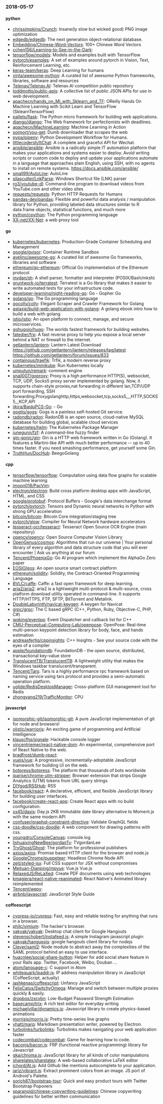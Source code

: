 ### 2018-05-17

#### python
* [chrissimpkins/Crunch](https://github.com/chrissimpkins/Crunch): Insane(ly slow but wicked good) PNG image optimization
* [edgedb/edgedb](https://github.com/edgedb/edgedb): The next generation object-relational database.
* [Embedding/Chinese-Word-Vectors](https://github.com/Embedding/Chinese-Word-Vectors): 100+ Chinese Word Vectors 
* [cchen156/Learning-to-See-in-the-Dark](https://github.com/cchen156/Learning-to-See-in-the-Dark): 
* [tensorflow/models](https://github.com/tensorflow/models): Models and examples built with TensorFlow
* [pytorch/examples](https://github.com/pytorch/examples): A set of examples around pytorch in Vision, Text, Reinforcement Learning, etc.
* [keras-team/keras](https://github.com/keras-team/keras): Deep Learning for humans
* [vinta/awesome-python](https://github.com/vinta/awesome-python): A curated list of awesome Python frameworks, libraries, software and resources
* [Telenav/Telenav.AI](https://github.com/Telenav/Telenav.AI): Telenav.AI competition public repository
* [toddmotto/public-apis](https://github.com/toddmotto/public-apis): A collective list of public JSON APIs for use in web development.
* [apachecn/hands_on_Ml_with_Sklearn_and_TF](https://github.com/apachecn/hands_on_Ml_with_Sklearn_and_TF): OReilly Hands On Machine Learning with Scikit Learn and TensorFlow (SklearnTensorFlow)
* [pallets/flask](https://github.com/pallets/flask): The Python micro framework for building web applications.
* [django/django](https://github.com/django/django): The Web framework for perfectionists with deadlines.
* [apachecn/MachineLearning](https://github.com/apachecn/MachineLearning): Machine Learning in Action
* [soimort/you-get](https://github.com/soimort/you-get):  Dumb downloader that scrapes the web
* [pypa/pipenv](https://github.com/pypa/pipenv): Python Development Workflow for Humans.
* [littlecodersh/ItChat](https://github.com/littlecodersh/ItChat): A complete and graceful API for Wechat. 
* [ansible/ansible](https://github.com/ansible/ansible): Ansible is a radically simple IT automation platform that makes your applications and systems easier to deploy. Avoid writing scripts or custom code to deploy and update your applications  automate in a language that approaches plain English, using SSH, with no agents to install on remote systems. https://docs.ansible.com/ansible/
* [small99/AutoLine](https://github.com/small99/AutoLine): AutoLine
* [silascutler/LnkParse](https://github.com/silascutler/LnkParse): Windows Shortcut file (LNK) parser
* [rg3/youtube-dl](https://github.com/rg3/youtube-dl): Command-line program to download videos from YouTube.com and other video sites
* [requests/requests](https://github.com/requests/requests): Python HTTP Requests for Humans 
* [pandas-dev/pandas](https://github.com/pandas-dev/pandas): Flexible and powerful data analysis / manipulation library for Python, providing labeled data structures similar to R data.frame objects, statistical functions, and much more
* [python/cpython](https://github.com/python/cpython): The Python programming language
* [XX-net/XX-Net](https://github.com/XX-net/XX-Net): a web proxy tool

#### go
* [kubernetes/kubernetes](https://github.com/kubernetes/kubernetes): Production-Grade Container Scheduling and Management
* [google/gvisor](https://github.com/google/gvisor): Container Runtime Sandbox
* [avelino/awesome-go](https://github.com/avelino/awesome-go): A curated list of awesome Go frameworks, libraries and software
* [ethereum/go-ethereum](https://github.com/ethereum/go-ethereum): Official Go implementation of the Ethereum protocol
* [mvdan/sh](https://github.com/mvdan/sh): A shell parser, formatter and interpreter (POSIX/Bash/mksh)
* [gruntwork-io/terratest](https://github.com/gruntwork-io/terratest): Terratest is a Go library that makes it easier to write automated tests for your infrastructure code.
* [developer-learning/night-reading-go](https://github.com/developer-learning/night-reading-go): Go  - Gopher  Go 
* [golang/go](https://github.com/golang/go): The Go programming language
* [gocolly/colly](https://github.com/gocolly/colly): Elegant Scraper and Crawler Framework for Golang
* [astaxie/build-web-application-with-golang](https://github.com/astaxie/build-web-application-with-golang): A golang ebook intro how to build a web with golang
* [istio/istio](https://github.com/istio/istio): An open platform to connect, manage, and secure microservices.
* [gohugoio/hugo](https://github.com/gohugoio/hugo): The worlds fastest framework for building websites.
* [fatedier/frp](https://github.com/fatedier/frp): A fast reverse proxy to help you expose a local server behind a NAT or firewall to the internet.
* [getlantern/lantern](https://github.com/getlantern/lantern): Lantern Latest Download https://github.com/getlantern/lantern/releases/tag/latest  https://github.com/getlantern/forum/issues/833 
* [containous/traefik](https://github.com/containous/traefik): Trfik, a modern reverse proxy
* [kubernetes/minikube](https://github.com/kubernetes/minikube): Run Kubernetes locally
* [umputun/remark](https://github.com/umputun/remark): comment engine
* [snail007/goproxy](https://github.com/snail007/goproxy): Proxy is a high performance HTTP(S), websocket, TCP, UDP, Socks5 proxy server implemented by golang. Now, it supports chain-style proxies,nat forwarding in different lan,TCP/UDP port forwarding, SSH forwarding.Proxygolanghttp,https,websocket,tcp,socks5,,,,HTTP,SOCKS5,,,KCP,API
* [iikira/BaiduPCS-Go](https://github.com/iikira/BaiduPCS-Go):  - Go
* [gogits/gogs](https://github.com/gogits/gogs): Gogs is a painless self-hosted Git service.
* [radondb/radon](https://github.com/radondb/radon): RadonDB is an open source, cloud-native MySQL database for building global, scalable cloud services
* [kubernetes/helm](https://github.com/kubernetes/helm): The Kubernetes Package Manager
* [junegunn/fzf](https://github.com/junegunn/fzf):  A command-line fuzzy finder
* [gin-gonic/gin](https://github.com/gin-gonic/gin): Gin is a HTTP web framework written in Go (Golang). It features a Martini-like API with much better performance -- up to 40 times faster. If you need smashing performance, get yourself some Gin.
* [TruthHun/DocHub](https://github.com/TruthHun/DocHub): BeegoGolang

#### cpp
* [tensorflow/tensorflow](https://github.com/tensorflow/tensorflow): Computation using data flow graphs for scalable machine learning
* [jmoon018/PacVim](https://github.com/jmoon018/PacVim): 
* [electron/electron](https://github.com/electron/electron): Build cross platform desktop apps with JavaScript, HTML, and CSS
* [google/protobuf](https://github.com/google/protobuf): Protocol Buffers - Google's data interchange format
* [pytorch/pytorch](https://github.com/pytorch/pytorch): Tensors and Dynamic neural networks in Python with strong GPU acceleration
* [bitcoin/bitcoin](https://github.com/bitcoin/bitcoin): Bitcoin Core integration/staging tree
* [pytorch/glow](https://github.com/pytorch/glow): Compiler for Neural Network hardware accelerators
* [tesseract-ocr/tesseract](https://github.com/tesseract-ocr/tesseract): Tesseract Open Source OCR Engine (main repository)
* [opencv/opencv](https://github.com/opencv/opencv): Open Source Computer Vision Library
* [OpenGenus/cosmos](https://github.com/OpenGenus/cosmos): Algorithms that run our universe | Your personal library of every algorithm and data structure code that you will ever encounter | Ask us anything at our forum
* [Tencent/PhoenixGo](https://github.com/Tencent/PhoenixGo): Go AI program which implement the AlphaGo Zero paper
* [EOSIO/eos](https://github.com/EOSIO/eos): An open source smart contract platform
* [ethereum/solidity](https://github.com/ethereum/solidity): Solidity, the Contract-Oriented Programming Language
* [BVLC/caffe](https://github.com/BVLC/caffe): Caffe: a fast open framework for deep learning.
* [aria2/aria2](https://github.com/aria2/aria2): aria2 is a lightweight multi-protocol & multi-source, cross platform download utility operated in command-line. It supports HTTP/HTTPS, FTP, SFTP, BitTorrent and Metalink.
* [DoubleLabyrinth/navicat-keygen](https://github.com/DoubleLabyrinth/navicat-keygen): A keygen for Navicat
* [grpc/grpc](https://github.com/grpc/grpc): The C based gRPC (C++, Python, Ruby, Objective-C, PHP, C#)
* [wqking/eventpp](https://github.com/wqking/eventpp): Event Dispatcher and callback list for C++
* [CMU-Perceptual-Computing-Lab/openpose](https://github.com/CMU-Perceptual-Computing-Lab/openpose): OpenPose: Real-time multi-person keypoint detection library for body, face, and hands estimation
* [andreasfertig/cppinsights](https://github.com/andreasfertig/cppinsights): C++ Insights - See your source code with the eyes of a compiler
* [apple/foundationdb](https://github.com/apple/foundationdb): FoundationDB - the open source, distributed, transactional key-value store
* [TranslucentTB/TranslucentTB](https://github.com/TranslucentTB/TranslucentTB): A lightweight utility that makes the Windows taskbar translucent/transparent.
* [Tencent/Tars](https://github.com/Tencent/Tars): Tars is a highly performance rpc framework based on naming service using tars protocol and provides a semi-automatic operation platform.
* [uglide/RedisDesktopManager](https://github.com/uglide/RedisDesktopManager):  Cross-platform GUI management tool for Redis
* [zhongyang219/TrafficMonitor](https://github.com/zhongyang219/TrafficMonitor): CPU

#### javascript
* [isomorphic-git/isomorphic-git](https://github.com/isomorphic-git/isomorphic-git): A pure JavaScript implementation of git for node and browsers!
* [olistic/warriorjs](https://github.com/olistic/warriorjs): An exciting game of programming and Artificial Intelligence
* [klauscfhq/signale](https://github.com/klauscfhq/signale):  Hackable console logger
* [vincentriemer/react-native-dom](https://github.com/vincentriemer/react-native-dom): An experimental, comprehensive port of React Native to the web.
* [bradfrost/dumb-react](https://github.com/bradfrost/dumb-react): 
* [vuejs/vue](https://github.com/vuejs/vue):  A progressive, incrementally-adoptable JavaScript framework for building UI on the web.
* [botpress/botpress](https://github.com/botpress/botpress): The  platform that  thousands of bots worldwide
* [jparise/chrome-utm-stripper](https://github.com/jparise/chrome-utm-stripper): Browser extension that strips Google Analytics (UTM) tokens from URL query strings
* [DIYgod/RSSHub](https://github.com/DIYgod/RSSHub):   RSS 
* [facebook/react](https://github.com/facebook/react): A declarative, efficient, and flexible JavaScript library for building user interfaces.
* [facebook/create-react-app](https://github.com/facebook/create-react-app): Create React apps with no build configuration.
* [xx45/dayjs](https://github.com/xx45/dayjs):  Day.js 2KB immutable date library alternative to Moment.js with the same modern API
* [confuser/graphql-constraint-directive](https://github.com/confuser/graphql-constraint-directive): Validate GraphQL fields
* [css-doodle/css-doodle](https://github.com/css-doodle/css-doodle):  A web component for drawing patterns with css.
* [youngdro/ConsoleCanvas](https://github.com/youngdro/ConsoleCanvas): console.log
* [lishuaixingNewBee/gordanTv](https://github.com/lishuaixingNewBee/gordanTv): TVgordanLee
* [TryGhost/Ghost](https://github.com/TryGhost/Ghost): The platform for professional publishers
* [axios/axios](https://github.com/axios/axios): Promise based HTTP client for the browser and node.js
* [GoogleChrome/puppeteer](https://github.com/GoogleChrome/puppeteer): Headless Chrome Node API
* [zeit/styled-jsx](https://github.com/zeit/styled-jsx): Full CSS support for JSX without compromises
* [Meituan-Dianping/mpvue](https://github.com/Meituan-Dianping/mpvue):  Vue.js  Vue.js 
* [RelaxedJS/ReLaXed](https://github.com/RelaxedJS/ReLaXed): Create PDF documents using web technologies
* [kmagiera/react-native-reanimated](https://github.com/kmagiera/react-native-reanimated): React Native's Animated library reimplemented
* [Tencent/wepy](https://github.com/Tencent/wepy): 
* [airbnb/javascript](https://github.com/airbnb/javascript): JavaScript Style Guide

#### coffeescript
* [cypress-io/cypress](https://github.com/cypress-io/cypress): Fast, easy and reliable testing for anything that runs in a browser.
* [philc/vimium](https://github.com/philc/vimium): The hacker's browser.
* [yakyak/yakyak](https://github.com/yakyak/yakyak): Desktop chat client for Google Hangouts
* [stevenschobert/instafeed.js](https://github.com/stevenschobert/instafeed.js): A simple Instagram javascript plugin
* [yakyak/hangupsjs](https://github.com/yakyak/hangupsjs): google hangouts client library for nodejs
* [Clever/saml2](https://github.com/Clever/saml2): Node module to abstract away the complexities of the SAML protocol behind an easy to use interface.
* [huacnlee/social-share-button](https://github.com/huacnlee/social-share-button): Helper for add social share feature in your Rails app. Twitter, Facebook, Weibo, Douban ...
* [atom/language-c](https://github.com/atom/language-c): C support in Atom
* [whitequark/ipaddr.js](https://github.com/whitequark/ipaddr.js): IP address manipulation library in JavaScript (CoffeeScript, actually)
* [jashkenas/coffeescript](https://github.com/jashkenas/coffeescript): Unfancy JavaScript
* [FelisCatus/SwitchyOmega](https://github.com/FelisCatus/SwitchyOmega): Manage and switch between multiple proxies quickly & easily.
* [dropbox/zxcvbn](https://github.com/dropbox/zxcvbn): Low-Budget Password Strength Estimation
* [basecamp/trix](https://github.com/basecamp/trix): A rich text editor for everyday writing
* [michaelvillar/dynamics.js](https://github.com/michaelvillar/dynamics.js): Javascript library to create physics-based animations
* [morrisjs/morris.js](https://github.com/morrisjs/morris.js): Pretty time-series line graphs
* [yhatt/marp](https://github.com/yhatt/marp): Markdown presentation writer, powered by Electron.
* [turbolinks/turbolinks](https://github.com/turbolinks/turbolinks): Turbolinks makes navigating your web application faster
* [codecombat/codecombat](https://github.com/codecombat/codecombat): Game for learning how to code.
* [baconjs/bacon.js](https://github.com/baconjs/bacon.js): FRP (functional reactive programming) library for Javascript
* [gka/chroma.js](https://github.com/gka/chroma.js): JavaScript library for all kinds of color manipulations
* [sharelatex/sharelatex](https://github.com/sharelatex/sharelatex): A web-based collaborative LaTeX editor
* [ichord/At.js](https://github.com/ichord/At.js): Add Github like mentions autocomplete to your application.
* [jariz/vibrant.js](https://github.com/jariz/vibrant.js): Extract prominent colors from an image. JS port of Android's Palette.
* [sorich87/bootstrap-tour](https://github.com/sorich87/bootstrap-tour): Quick and easy product tours with Twitter Bootstrap Popovers
* [sparanoid/chinese-copywriting-guidelines](https://github.com/sparanoid/chinese-copywriting-guidelines): Chinese copywriting guidelines for better written communication
